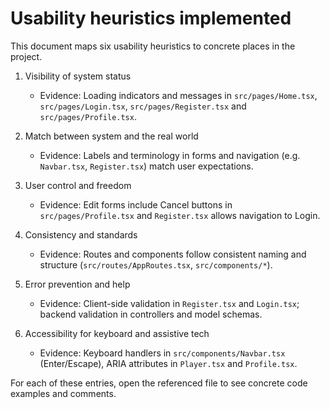 # Usability heuristics implemented

This document maps six usability heuristics to concrete places in the project.

1. Visibility of system status
   - Evidence: Loading indicators and messages in `src/pages/Home.tsx`, `src/pages/Login.tsx`, `src/pages/Register.tsx` and `src/pages/Profile.tsx`.

2. Match between system and the real world
   - Evidence: Labels and terminology in forms and navigation (e.g. `Navbar.tsx`, `Register.tsx`) match user expectations.

3. User control and freedom
   - Evidence: Edit forms include Cancel buttons in `src/pages/Profile.tsx` and `Register.tsx` allows navigation to Login.

4. Consistency and standards
   - Evidence: Routes and components follow consistent naming and structure (`src/routes/AppRoutes.tsx`, `src/components/*`).

5. Error prevention and help
   - Evidence: Client-side validation in `Register.tsx` and `Login.tsx`; backend validation in controllers and model schemas.

6. Accessibility for keyboard and assistive tech
   - Evidence: Keyboard handlers in `src/components/Navbar.tsx` (Enter/Escape), ARIA attributes in `Player.tsx` and `Profile.tsx`.

For each of these entries, open the referenced file to see concrete code examples and comments.
